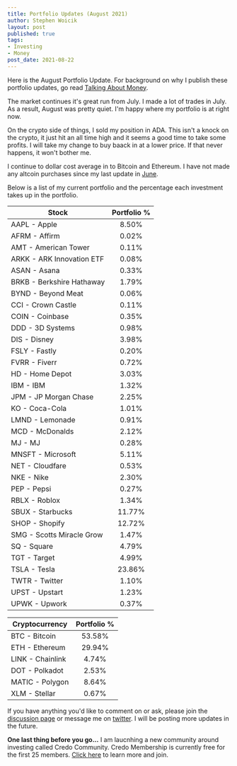 ```yaml
---
title: Portfolio Updates (August 2021)
author: Stephen Woicik
layout: post
published: true
tags:
- Investing
- Money
post_date: 2021-08-22
---
```

Here is the August Portfolio Update. For background on why I publish these portfolio updates, go read [Talking About Money](https://swoicik.com/2020/talk-about-money).

The market continues it's great run from July. I made a lot of trades in July. As a result, August was pretty quiet. I'm happy where my portfolio is at right now. 

On the crypto side of things, I sold my position in ADA. This isn't a knock on the crypto, it just hit an all time high and it seems a good time to take some profits. I will take my change to buy baack in at a lower price. If that never happens, it won't bother me.

I continue to dollar cost average in to Bitcoin and Ethereum. I have not made any altcoin purchases since my last update in [June](https://swoicik.com/2021/june-portfolio-updates). 

Below is a list of my current portfolio and the percentage each investment takes up in the portfolio.

| Stock                       | Portfolio % |
| ---                         | :---:       |
| AAPL - Apple                | 8.50%       |
| AFRM - Affirm               | 0.02%       |
| AMT - American Tower        | 0.11%       |
| ARKK - ARK Innovation ETF   | 0.08%       |
| ASAN - Asana                | 0.33%       |
| BRKB - Berkshire Hathaway   | 1.79%       |
| BYND - Beyond Meat          | 0.06%       |
| CCI - Crown Castle          | 0.11%       |
| COIN - Coinbase             | 0.35%       |
| DDD - 3D Systems            | 0.98%       |
| DIS - Disney                | 3.98%       |
| FSLY - Fastly               | 0.20%       |
| FVRR - Fiverr               | 0.72%       |
| HD - Home Depot             | 3.03%       |
| IBM - IBM                   | 1.32%       |
| JPM - JP Morgan Chase       | 2.25%       |
| KO - Coca-Cola              | 1.01%       |
| LMND - Lemonade             | 0.91%       |
| MCD - McDonalds             | 2.12%       |
| MJ - MJ                     | 0.28%       |
| MNSFT - Microsoft           | 5.11%       |
| NET - Cloudfare             | 0.53%       |
| NKE - Nike                  | 2.30%       |
| PEP - Pepsi                 | 0.27%       |
| RBLX - Roblox               | 1.34%       |
| SBUX - Starbucks            | 11.77%      |
| SHOP - Shopify              | 12.72%      |
| SMG - Scotts Miracle Grow   | 1.47%       |
| SQ - Square                 | 4.79%       |
| TGT - Target                | 4.99%       |
| TSLA - Tesla                | 23.86%      |
| TWTR - Twitter              | 1.10%       |
| UPST - Upstart              | 1.23%       |
| UPWK - Upwork               | 0.37%       |


| Cryptocurrency              | Portfolio % |
| ---                         | :---:       |
| BTC - Bitcoin               | 53.58%      |
| ETH - Ethereum              | 29.94%      |
| LINK - Chainlink            | 4.74%       |
| DOT - Polkadot              | 2.53%       |
| MATIC - Polygon             | 8.64%       |
| XLM - Stellar               | 0.67%       |

If you have anything you'd like to comment on or ask, please join the [discussion page](https://github.com/swoicik/swoicik.github.io/discussions/19) or message me on [twitter](https://twitter.com/swoicik). I will be posting more updates in the future. 

**One last thing before you go...** I am laucnhing a new community around investing called Credo Community. Credo Membership is currently free for the first 25 members. [Click here](https://community.investwithcredo.com/home) to learn more and join. 
